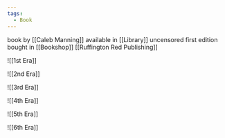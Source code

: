 ```yaml
---
tags:
  - Book
---
```

book by [[Caleb Manning]]
available in [[Library]]
uncensored first edition bought in [[Bookshop]]
[[Ruffington Red Publishing]]


![[1st Era]]

![[2nd Era]]

![[3rd Era]]

![[4th Era]]

![[5th Era]]

![[6th Era]]